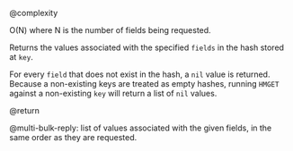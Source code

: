 @complexity

O(N) where N is the number of fields being requested.

Returns the values associated with the specified `fields` in the hash stored at
`key`.

For every `field` that does not exist in the hash, a `nil` value is returned.
Because a non-existing keys are treated as empty hashes, running `HMGET`
against a non-existing `key` will return a list of `nil` values.

@return

@multi-bulk-reply: list of values associated with the given fields, in the same
order as they are requested.

